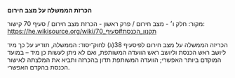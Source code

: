 **הכרזת הממשלה על מצב חירום**

מקור: חלק ו׳ - מצב חירום / פרק ראשון - הכרזת מצב חירום / סעיף 70
קישור: https://he.wikisource.org/wiki/תקנון_הכנסת#סעיף_70

הכריזה הממשלה על מצב חירום לפיסעיף 38(ג) לחוק־יסוד: הממשלה, תודיע על כך מיד ליושב ראש הכנסת וליושב ראש הוועדה המשותפת, ואם לא ניתן לעשות כן מיד – במועד המוקדם ביותר האפשרי; הוועדה המשותפת תדון בהכרזה ותביא את המלצתה לאישור הכנסת בהקדם האפשרי.